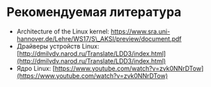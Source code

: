# Рекомендуемая литература

* Architecture of the Linux kernel: [https://www.sra.uni-hannover.de/Lehre/WS17/S\_AKSI/preview/document.pdf ](https://www.sra.uni-hannover.de/Lehre/WS17/S_AKSI/preview/document.pdf%20)
* Драйверы устройств Linux: [http://dmilvdv.narod.ru/Translate/LDD3/index.html](http://dmilvdv.narod.ru/Translate/LDD3/index.html)
* Ядро Linux: [https://www.youtube.com/watch?v=zvk0NNrDTow](https://www.youtube.com/watch?v=zvk0NNrDTow)

